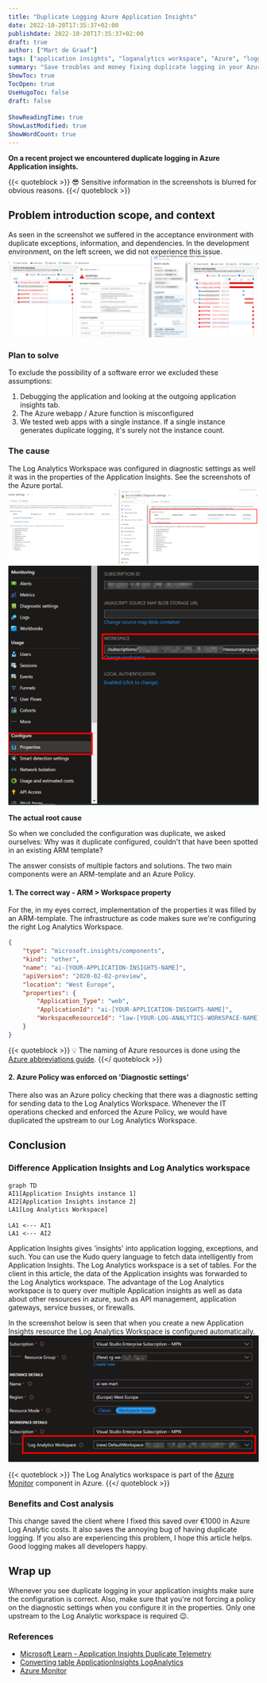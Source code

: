 ```yaml
---
title: "Duplicate Logging Azure Application Insights"
date: 2022-10-20T17:35:37+02:00
publishdate: 2022-10-20T17:35:37+02:00
draft: true
author: ["Mart de Graaf"]
tags: ["application insights", "loganalytics workspace", "Azure", "logging", "monitoring", "problemsolving"]
summary: "Save troubles and money fixing duplicate logging in your Azure Application Insights, and Log Analytics Workspace."
ShowToc: true
TocOpen: true
UseHugoToc: false
draft: false

ShowReadingTime: true
ShowLastModified: true
ShowWordCount: true
---
```


**On a recent project we encountered duplicate logging in Azure Application insights.**

{{< quoteblock >}}
:sunglasses: Sensitive information in the screenshots is blurred for obvious reasons.
{{</ quoteblock >}}

## Problem introduction scope, and context
As seen in the screenshot we suffered in the acceptance environment with duplicate exceptions, information, and dependencies. In the development environment, on the left screen, we did not experience this issue.
![Duplicate logging](/images/duplicate-logging.png)

### Plan to solve

To exclude the possibility of a software error we excluded these assumptions:

1. Debugging the application and looking at the outgoing application insights tab.
1. The Azure webapp / Azure function is misconfigured
1. We tested web apps with a single instance. If a single instance generates duplicate logging, it's surely not the instance count.

### The cause
The Log Analytics Workspace was configured in diagnostic settings as well it was in the properties of the Application Insights. See the screenshots of the Azure portal.
![Diagnostic settings](/images/diagnostic-settings.png)
![Properties Application Insights workspace setting](/images/properties-ai-workspace.png)

**The actual root cause** 

So when we concluded the configuration was duplicate, we asked ourselves:
Why was it duplicate configured, couldn't that have been spotted in an existing ARM template?

The answer consists of multiple factors and solutions. The two main components were an ARM-template and an Azure Policy.

#### 1. The correct way - ARM > Workspace property
For the, in my eyes correct, implementation of the properties it was filled by an ARM-template.
The infrastructure as code makes sure we're configuring the right Log Analytics Workspace.

```json {linenos=table}
{
    "type": "microsoft.insights/components",
    "kind": "other",
    "name": "ai-[YOUR-APPLICATION-INSIGHTS-NAME]",
    "apiVersion": "2020-02-02-preview",
    "location": "West Europe",
    "properties": {
        "Application_Type": "web",
        "ApplicationId": "ai-[YOUR-APPLICATION-INSIGHTS-NAME]",
        "WorkspaceResourceId": "law-[YOUR-LOG-ANALYTICS-WORKSPACE-NAME]"
    }
}
```
{{< quoteblock >}}
:bulb: The naming of Azure resources is done using the [Azure abbreviations guide](https://learn.microsoft.com/en-us/azure/cloud-adoption-framework/ready/azure-best-practices/resource-abbreviations).
{{</ quoteblock >}}


#### 2. Azure Policy was enforced on 'Diagnostic settings'
There also was an Azure policy checking that there was a diagnostic setting for sending data to the Log Analytics Workspace.
Whenever the IT operations checked and enforced the Azure Policy, we would have duplicated the upstream to our Log Analytics Workspace.

## Conclusion

### Difference Application Insights and Log Analytics workspace

```mermaid
graph TD
AI1[Application Insights instance 1]
AI2[Application Insights instance 2]
LA1[Log Analytics Workspace]

LA1 <--- AI1
LA1 <--- AI2
```

Application Insights gives 'insights' into application logging, exceptions, and such. You can use the Kudo query language to fetch data intelligently from Application Insights. The Log Analytics workspace is a set of tables. For the client in this article, the data of the Application insights was forwarded to the Log Analytics workspace. The advantage of the Log Analytics workspace is to query over multiple Application insights as well as data about other resources in azure, such as API management, application gateways, service busses, or firewalls.

In the screenshot below is seen that when you create a new Application Insights resource the Log Analytics Workspace is configured automatically.
![Create Application Insights workspace based](/images/create-ai-workspace-based.png)

{{< quoteblock >}}
The Log Analytics workspace is part of the [Azure Monitor](https://learn.microsoft.com/en-gb/azure/azure-monitor/overview) component in Azure.
{{</ quoteblock >}}


### Benefits and Cost analysis

This change saved the client where I fixed this saved over &euro;1000 in Azure Log Analytic costs. It also saves the annoying bug of having duplicate logging. If you also are experiencing this problem, I hope this article helps. Good logging makes all developers happy.

## Wrap up
Whenever you see duplicate logging in your application insights make sure the configuration is correct. Also, make sure that you're not forcing a policy on the diagnostic settings when you configure it in the properties. Only one upstream to the Log Analytic workspace is required :wink:.


### References

- [Microsoft Learn - Application Insights Duplicate Telemetry](https://learn.microsoft.com/en-us/answers/questions/883344/application-insights-duplicate-telemetry.html)
- [Converting table ApplicationInsights LogAnalytics ](https://learn.microsoft.com/en-us/azure/azure-monitor/app/convert-classic-resource#apptraces)
- [Azure Monitor](https://learn.microsoft.com/en-gb/azure/azure-monitor/overview)